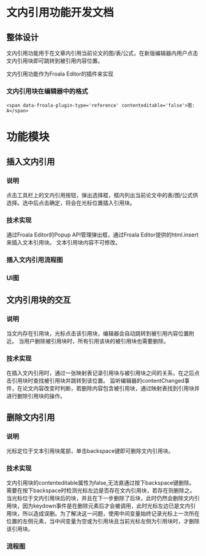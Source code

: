 # 文内引用功能开发文档

## 整体设计
文内引用功能用于在文章内引用当前论文的图/表/公式，在新版编辑器内用户点击文内引用块即可跳转到被引用内容位置。

文内引用功能作为Froala Editor的插件来实现

### 文内引用块在编辑器中的格式

```
<span data-froala-plugin-type='reference' contenteditable='false'>图: A</span>
```

# 功能模块

## 插入文内引用

### 说明
点击工具栏上的文内引用按钮，弹出选择框，框内列出当前论文中的表/图/公式供选择。选中后点击确定，将会在光标位置插入引用块。

### 技术实现
通过Froala Editor的Popup API管理弹出框，通过Froala Editor提供的html.insert来插入文本引用块。
文本引用块内容不可修改。

### 插入文内引用流程图

### UI图

## 文内引用块的交互

### 说明
当文内存在引用块，光标点击该引用块，编辑器会自动跳转到被引用内容位置附近。
当用户删除被引用块时，所有引用该块的被引用块也需要删除。

### 技术实现
在插入文内引用时，通过一张映射表记录引用块与被引用块之间的关系，在之后点击引用块时查找被引用块并跳转到该位置。
监听编辑器的contentChanged事件，在论文内容改变时判断，若删除内容包含被引用块，通过映射表找到引用块并进行删除引用块的操作。

## 删除文内引用

### 说明
光标定位于文本引用块尾部，单击backspace键即可删除文内引用块。

### 技术实现
文内引用块的contenteditable属性为false,无法直通过按下backspace键删除。需要在按下backspace时检测光标左边是否存在文内引用块，若存在则删除之。
当光标位于文内引用块后的块，并且在下一步删除了后块，此时仍然会删除文内引用块，因为keydown事件是在删除元素后才会被调用，此时光标左边已是文内引用块，所以造成误删。为了解决这一问题，使用中间变量始终记录光标上一次所在位置的左侧元素，当中间变量为空或为引用块且当前光标左侧为引用块时，才删除该引用块。

### 流程图